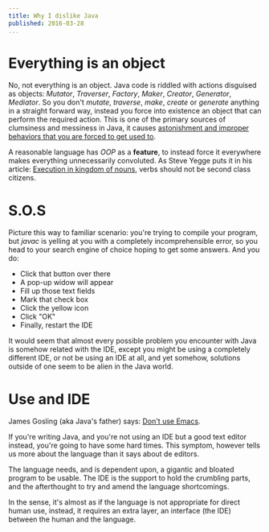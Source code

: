 ```yaml
---
title: Why I dislike Java
published: 2016-03-28
...
```


# Everything is an object

No, not everything is an object. Java code is riddled with actions disguised as
objects: *Mutator*, *Traverser*, *Factory*, *Maker*, *Creator*, *Generator*,
*Mediator*. So you don't *mutate*, *traverse*, *make*, *create* or *generate*
anything in a straight forward way, instead you force into existence an object
that can perform the required action. This is one of the primary sources of
clumsiness and messiness in Java, it causes [astonishment and improper behaviors
that you are forced to get used
to](http://www.j-paine.org/objects/objects/objects.html).

A reasonable language has *OOP* as a **feature**, to instead force it everywhere
makes everything unnecessarily convoluted. As Steve Yegge puts it in his
article: [Execution in kingdom of
nouns](http://steve-yegge.blogspot.com/2006/03/execution-in-kingdom-of-nouns.html),
verbs should not be second class citizens.

<!--more-->

# S.O.S

Picture this way to familiar scenario: you're trying to compile your program,
but *javac* is yelling at you with a completely incomprehensible error, so you
head to your search engine of choice hoping to get some answers. And you do:

- Click that button over there
- A pop-up widow will appear
- Fill up those text fields
- Mark that check box
- Click the yellow icon
- Click "OK"
- Finally, restart the IDE

It would seem that almost every possible problem you encounter with Java is
somehow related with the IDE, except you might be using a completely different
IDE, or not be using an IDE at all, and yet somehow, solutions outside of one
seem to be alien in the Java world.

# Use and IDE

James Gosling (aka Java's father) says: [Don't use
Emacs](http://www.computerworld.com.au/article/207799/don_t_use_emacs_says_java_father/).

If you're writing Java, and you're not using an IDE but a good text editor
instead, you're going to have some hard times. This symptom, however tells us
more about the language than it says about de editors.

The language needs, and is dependent upon, a gigantic and bloated program to be
usable. The IDE is the support to hold the crumbling parts, and the afterthought
to try and amend the language shortcomings.

In the sense, it's almost as if the language is not appropriate for direct human
use, instead, it requires an extra layer, an interface (the IDE) between the
human and the language.

<!-- TODO -->
<!-- More on that in: [Why I hate -->
<!-- IDEs](http://www.sillybytes.net/2016/03/why-do-i-hate-ides.html). -->
